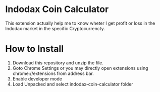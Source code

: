# Indodax Coin Calculator
This extension actually help me to know wheter I get profit or loss in the Indodax market in the specific Cryptocurrencty.

# How to Install
1. Download this repository and unzip the file.
2. Goto Chrome Settings or you may directly open extensions using chrome://extensions from address bar.
3. Enable developer mode
4. Load Unpacked and select indodax-coin-calculator folder
